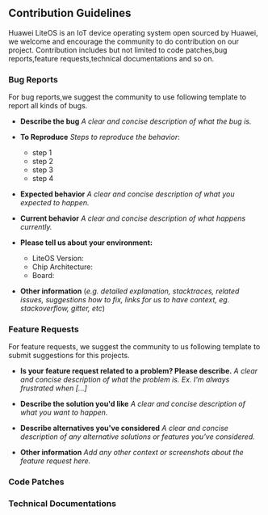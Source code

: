 ## Contribution Guidelines
Huawei LiteOS is an IoT device operating system open sourced by Huawei, we welcome and encourage the community to do contribution on our project. Contribution includes but not limited to code patches,bug reports,feature requests,technical documentations and so on.

### Bug Reports
For bug reports,we suggest the community to use following template to report all kinds of bugs. 

* **Describe the bug** 
*A clear and concise description of what the bug is.*

* **To Reproduce**
*Steps to reproduce the behavior*:
  - step 1
  - step 2
  - step 3
  - step 4

* **Expected behavior**
*A clear and concise description of what you expected to happen.*

* **Current behavior**
*A clear and concise description of what happens currently.*

* **Please tell us about your environment:**
  - LiteOS Version: 
  - Chip Architecture:
  - Board: 

* **Other information** (*e.g. detailed explanation, stacktraces, related issues, suggestions how to fix, links for us to have context, eg. stackoverflow, gitter, etc*)

### Feature Requests
For feature requests, we suggest the community to us following template to submit suggestions for this projects.

* **Is your feature request related to a problem? Please describe.**
*A clear and concise description of what the problem is. Ex. I'm always frustrated when [...]*

* **Describe the solution you'd like**
*A clear and concise description of what you want to happen.*

* **Describe alternatives you've considered**
*A clear and concise description of any alternative solutions or features you've considered.*

* **Other information**
*Add any other context or screenshots about the feature request here.*

### Code Patches

### Technical Documentations
